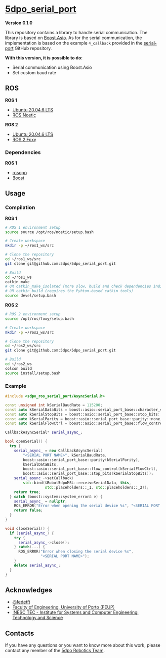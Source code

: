 # [5dpo_serial_port](https://github.com/5dpo/5dpo_serial_port)

**Version 0.1.0**

This repository contains a library to handle serial communication. The library
is based on
[Boost.Asio](https://www.boost.org/doc/libs/1_80_0/doc/html/boost_asio.html).
As for the serial communication, the implementation is based on the example
`4_callback` provided in the
[serial-port](https://github.com/fedetft/serial-port) GitHub repository.

**With this version, it is possible to do:**

- Serial communication using Boost.Asio
- Set custom baud rate

## ROS

**ROS 1**

- [Ubuntu 20.04.6 LTS](https://releases.ubuntu.com/focal/)
- [ROS Noetic](https://wiki.ros.org/noetic)

**ROS 2**

- [Ubuntu 20.04.6 LTS](https://releases.ubuntu.com/focal/)
- [ROS 2 Foxy](https://docs.ros.org/en/foxy/)

### Dependencies

**ROS 1**

- [roscpp](https://wiki.ros.org/roscpp)
- [Boost](https://www.boost.org/)

## Usage

### Compilation

**ROS 1**

```sh
# ROS 1 environment setup
source source /opt/ros/noetic/setup.bash

# Create workspace
mkdir -p ~/ros1_ws/src

# Clone the repository
cd ~/ros1_ws/src
git clone git@github.com:5dpo/5dpo_serial_port.git

# Build
cd ~/ros1_ws
catkin_make
# OR catkin_make_isolated (more slow, build and check dependencies individually)
# OR catkin build (requires the Pyhton-based catkin tools)
source devel/setup.bash
```

**ROS 2**

```sh
# ROS 2 environment setup
source /opt/ros/foxy/setup.bash

# Create workspace
mkdir -p ~/ros2_ws/src

# Clone the repository
cd ~/ros2_ws/src
git clone git@github.com:5dpo/5dpo_serial_port.git

# Build
cd ~/ros2_ws
colcon build
source install/setup.bash
```

### Example

```cpp
#include <sdpo_ros_serial_port/AsyncSerial.h>

const unsigned int kSerialBaudRate = 115200;
const auto kSerialDataBits = boost::asio::serial_port_base::character_size(8);
const auto kSerialStopBits = boost::asio::serial_port_base::stop_bits::one;
const auto kSerialParity = boost::asio::serial_port_base::parity::none;
const auto kSerialFlowCtrl = boost::asio::serial_port_base::flow_control::none;

CallbackAsyncSerial* serial_async_;

bool openSerial() {
  try {
    serial_async_ = new CallbackAsyncSerial(
        "<SERIAL PORT NAME>", kSerialBaudRate,
        boost::asio::serial_port_base::parity(kSerialParity),
        kSerialDataBits,
        boost::asio::serial_port_base::flow_control(kSerialFlowCtrl),
        boost::asio::serial_port_base::stop_bits(kSerialStopBits));
    serial_async_->setCallback(
        std::bind(&Robot5dpoMSL::receiveSerialData, this,
                  std::placeholders::_1, std::placeholders::_2));
    return true;
  } catch (boost::system::system_error& e) {
    serial_async_ = nullptr;
    ROS_ERROR("Error when opening the serial device %s", "<SERIAL PORT NAME>");
    return false;
  }
}

void closeSerial() {
  if (serial_async_) {
    try {
      serial_async_->close();
    } catch(...) {
      ROS_ERROR("Error when closing the serial device %s",
                "<SERIAL PORT NAME>");
    }
    delete serial_async_;
  }
}
```

## Acknowledges

- [@fedetft](https://github.com/fedetft)
- [Faculty of Engineering, University of Porto (FEUP)](https://sigarra.up.pt/feup/en/)
- [INESC TEC - Institute for Systems and Computer Engineering, Technology and Science](https://www.inesctec.pt/en/)

## Contacts

If you have any questions or you want to know more about this work, please
contact any member of the [5dpo Robotics Team](https://5dpo.github.io/).
